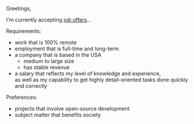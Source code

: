 Greetings,

I'm currently accepting [job offers](https://github.com/warren-bank/workplace/issues)&hellip;

Requirements:
* work that is 100% remote
* employment that is full-time and long-term
* a company that is based in the USA
  * medium to large size
  * has stable revenue
* a salary that reflects my level of knowledge and experience,<br />as well as my capability to get highly detail-oriented tasks done quickly and correctly

Preferences:
* projects that involve open-source development
* subject matter that benefits society
